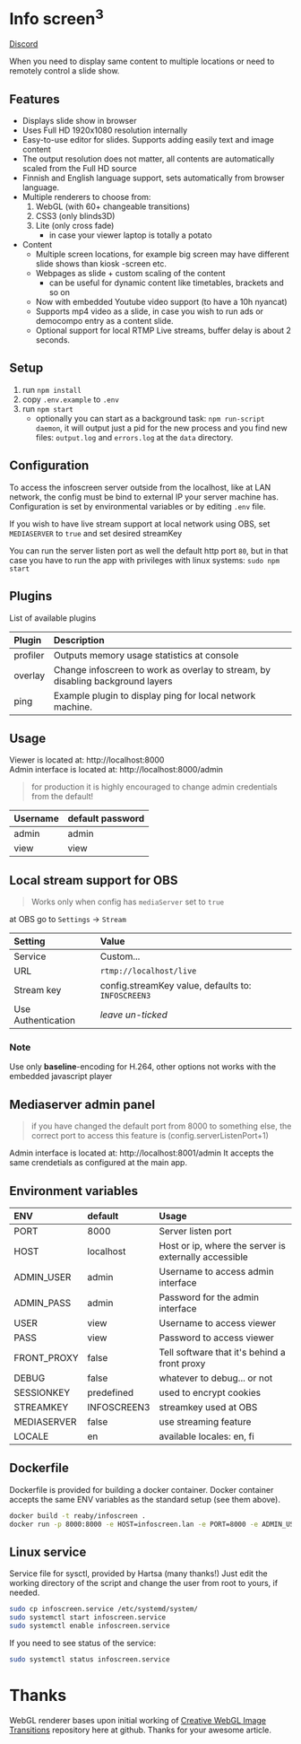 # Info screen<sup>3</sup>

[Discord](https://discord.gg/Ru59wMVDyd)

When you need to display same content to multiple locations or need to remotely control a slide show.

## Features
* Displays slide show in browser
* Uses Full HD 1920x1080 resolution internally
* Easy-to-use editor for slides. Supports adding easily text and image content
* The output resolution does not matter, all contents are automatically scaled from the Full HD source
* Finnish and English language support, sets automatically from browser language.
* Multiple renderers to choose from:
  1. WebGL (with 60+ changeable transitions)
  2. CSS3 (only blinds3D)
  3. Lite (only cross fade)
       *  in case your viewer laptop is totally a potato
* Content
  * Multiple screen locations, for example big screen may have different slide shows than kiosk -screen etc.
  * Webpages as slide + custom scaling of the content
    * can be useful for dynamic content like timetables, brackets and so on
  * Now with embedded Youtube video support (to have a 10h nyancat)
  * Supports mp4 video as a slide, in case you wish to run ads or democompo entry as a content slide.
  * Optional support for local RTMP Live streams, buffer delay is about 2 seconds.

## Setup
1. run `npm install`
2. copy `.env.example` to `.env`
3. run `npm start`
   - optionally you can start as a background task: `npm run-script daemon`, it will output just a pid for the new process and you find new files: `output.log` and `errors.log` at the `data` directory.

## Configuration

To access the infoscreen server outside from the localhost, like at LAN network, the config must be bind to external IP your server machine has. Configuration is set by environmental variables or by editing `.env` file.

If you wish to have live stream support at local network using OBS, set `MEDIASERVER` to `true` and set desired streamKey

You can run the server listen port as well the default http port `80`, but in that case you have to run the app with privileges with linux systems: `sudo npm start`

## Plugins

List of available plugins

| Plugin   | Description                                                                    |
| :------- | :----------------------------------------------------------------------------- |
| profiler | Outputs memory usage statistics at console                                     |
| overlay  | Change infoscreen to work as overlay to stream, by disabling background layers |
| ping     | Example plugin to display ping for local network machine.                      |

## Usage
Viewer is located at: http://localhost:8000<br>
Admin interface is located at: http://localhost:8000/admin<br/>

> for production it is highly encouraged to change admin credentials from the default!

| Username | default password |
| :------- | :--------------- |
| admin    | admin            |
| view     | view             |

## Local stream support for OBS
> Works only when config has `mediaServer` set to `true`

at OBS go to `Settings` -> `Stream`

| Setting            | Value                                              |
| :----------------- | :------------------------------------------------- |
| Service            | Custom...                                          |
| URL                | `rtmp://localhost/live`                            |
| Stream key         | config.streamKey value, defaults to: `INFOSCREEN3` |
| Use Authentication | *leave un-ticked*                                  |

### Note
Use only **baseline**-encoding for H.264, other options not works with the embedded javascript player

## Mediaserver admin panel
> if you have changed the default port from 8000 to something else, the correct port to access this feature is (config.serverListenPort+1)

Admin interface is located at: http://localhost:8001/admin
It accepts the same crendetials as configured at the main app.

## Environment variables
| ENV         | default     | Usage                                                 |
| :---------- | :--------   | :---------------------------------------------------- |
| PORT        | 8000        | Server listen port                                    |
| HOST        | localhost   | Host or ip, where the server is externally accessible |
| ADMIN_USER  | admin       | Username to access admin interface                    |
| ADMIN_PASS  | admin       | Password for the admin interface                      |
| USER        | view        | Username to access viewer                             |
| PASS        | view        | Password to access viewer                             |
| FRONT_PROXY | false       | Tell software that it's behind a front proxy          |
| DEBUG       | false       | whatever to debug... or not                           |
| SESSIONKEY  | predefined  | used to encrypt cookies                               |
| STREAMKEY   | INFOSCREEN3 | streamkey used at OBS                                 |
| MEDIASERVER | false       | use streaming feature                                 |
| LOCALE      | en          | available locales: en, fi                             |

## Dockerfile

Dockerfile is provided for building a docker container. Docker container accepts the same ENV variables as the standard setup (see them above).

```bash
docker build -t reaby/infoscreen .
docker run -p 8000:8000 -e HOST=infoscreen.lan -e PORT=8000 -e ADMIN_USER=admin -e ADMIN_PASS=secret --name infoscreen reaby/infoscreen
```

## Linux service

Service file for sysctl, provided by Hartsa (many thanks!)
Just edit the working directory of the script and change the user from root to yours, if needed.

```bash
sudo cp infoscreen.service /etc/systemd/system/
sudo systemctl start infoscreen.service
sudo systemctl enable infoscreen.service
```

If you need to see status of the service:

```bash
sudo systemctl status infoscreen.service
```

# Thanks
WebGL renderer bases upon initial working of [Creative WebGL Image Transitions](https://github.com/akella/webGLImageTransitions) repository here at github. Thanks for your awesome article.